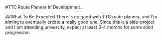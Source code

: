 #TTC Route Planner
In Development..

##What To Be Expected
There is no good web TTC route planner, and I'm aiming to eventually create a really good one. Since this is a side-project and I am attending university, expect at least 3-4 months for some solid progression